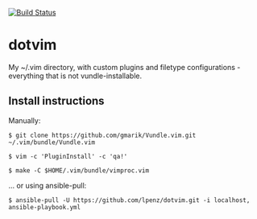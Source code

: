 [![Build Status](https://travis-ci.org/lpenz/dotvim.png?branch=master)](https://travis-ci.org/lpenz/dotvim)

# dotvim

My ~/.vim directory, with custom plugins and filetype configurations - everything that is not vundle-installable.

## Install instructions

Manually:

    $ git clone https://github.com/gmarik/Vundle.vim.git ~/.vim/bundle/Vundle.vim

    $ vim -c 'PluginInstall' -c 'qa!'

    $ make -C $HOME/.vim/bundle/vimproc.vim


... or using ansible-pull:

    $ ansible-pull -U https://github.com/lpenz/dotvim.git -i localhost, ansible-playbook.yml

